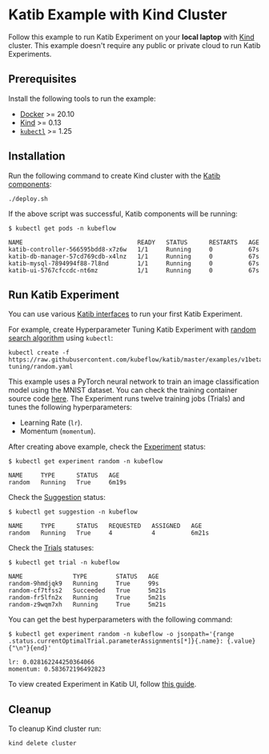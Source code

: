 # Katib Example with Kind Cluster

Follow this example to run Katib Experiment on your **local laptop** with
[Kind](https://github.com/kubernetes-sigs/kind/) cluster. This example doesn't
require any public or private cloud to run Katib Experiments.

## Prerequisites

Install the following tools to run the example:

- [Docker](https://docs.docker.com/get-docker) >= 20.10
- [Kind](https://kind.sigs.k8s.io/docs/user/quick-start/#installation) >= 0.13
- [`kubectl`](https://kubernetes.io/docs/tasks/tools/#kubectl) >= 1.25

## Installation

Run the following command to create Kind cluster with the
[Katib components](https://www.kubeflow.org/docs/components/katib/hyperparameter/#katib-components):

```
./deploy.sh
```

If the above script was successful, Katib components will be running:

```
$ kubectl get pods -n kubeflow

NAME                                READY   STATUS      RESTARTS   AGE
katib-controller-566595bdd8-x7z6w   1/1     Running     0          67s
katib-db-manager-57cd769cdb-x4lnz   1/1     Running     0          67s
katib-mysql-7894994f88-7l8nd        1/1     Running     0          67s
katib-ui-5767cfccdc-nt6mz           1/1     Running     0          67s
```

## Run Katib Experiment

You can use various [Katib interfaces](https://www.kubeflow.org/docs/components/katib/overview/#katib-interfaces)
to run your first Katib Experiment.

For example, create Hyperparameter Tuning Katib Experiment with
[random search algorithm](https://www.kubeflow.org/docs/components/katib/experiment/#random-search)
using `kubectl`:

```
kubectl create -f https://raw.githubusercontent.com/kubeflow/katib/master/examples/v1beta1/hp-tuning/random.yaml
```

This example uses a PyTorch neural network to train an image classification model
using the MNIST dataset. You can check the training container source code
[here](../trial-images/pytorch-mnist).
The Experiment runs twelve training jobs (Trials) and tunes the following hyperparameters:

- Learning Rate (`lr`).
- Momentum (`momentum`).

After creating above example, check the
[Experiment](https://www.kubeflow.org/docs/components/katib/overview/#experiment) status:

```
$ kubectl get experiment random -n kubeflow

NAME     TYPE      STATUS   AGE
random   Running   True     6m19s
```

Check the [Suggestion](https://www.kubeflow.org/docs/components/katib/overview/#suggestion) status:

```
$ kubectl get suggestion -n kubeflow

NAME     TYPE      STATUS   REQUESTED   ASSIGNED   AGE
random   Running   True     4           4          6m21s
```

Check the [Trials](https://www.kubeflow.org/docs/components/katib/overview/#trial) statuses:

```
$ kubectl get trial -n kubeflow

NAME              TYPE        STATUS   AGE
random-9hmdjqk9   Running     True     99s
random-cf7tfss2   Succeeded   True     5m21s
random-fr5lfn2x   Running     True     5m21s
random-z9wqm7xh   Running     True     5m21s
```

You can get the best hyperparameters with the following command:

```
$ kubectl get experiment random -n kubeflow -o jsonpath='{range .status.currentOptimalTrial.parameterAssignments[*]}{.name}: {.value}{"\n"}{end}'

lr: 0.028162244250364066
momentum: 0.583672196492823
```

To view created Experiment in Katib UI, follow
[this guide](https://www.kubeflow.org/docs/components/katib/hyperparameter/#accessing-the-katib-ui).

## Cleanup

To cleanup Kind cluster run:

```
kind delete cluster
```
